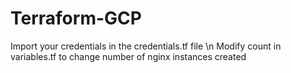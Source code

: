 # Terraform-GCP

Import your credentials in the credentials.tf file \n
Modify count in variables.tf to change number of nginx instances created
